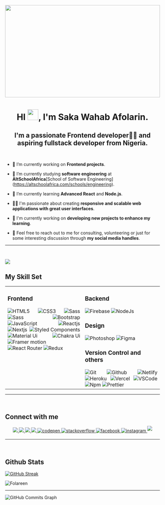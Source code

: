 <div align="center">
<img src="https://rishavanand.github.io/static/images/greetings.gif" align="center" style="width: 100%; height: 300px" />
</div>  
  
<h1 align="center" >HI <img src="https://cdn.jsdelivr.net/gh/Th3Wall/assets-cdn/PersonalGithubReadme/HandGreet.gif" width="35px" />, I'm Saka Wahab Afolarin.</h1>
<h2 align="center" >I'm a passionate Frontend developer👨‍💻 and aspiring fullstack developer from Nigeria.</h2>

<br>

<p>

- 🔭 I’m currently working on **Frontend projects**.

- 🏫 I’m currently studying **software engineering** at **AltSchoolAfrica**[School of Software Engineering] (https://altschoolafrica.com/schools/engineering).

- 🌱 I’m currently learning  **Advanced React** and **Node.js**.

- 👨‍💻 I'm passionate about creating **responsive and scalable web applications with great user interfaces**.

- 🚧 I'm currently working on **developing new projects to enhance my learning**.

- 💬 Feel free to reach out to me for consulting, volunteering or just for some interesting discussion through **my social media handles**.
</p>
  
----
<br/>  

![](https://img.shields.io/badge/Code-JavaScript-informational?style=flat&logo=JavaScript&color=F7DF1E)

## My Skill Set  
<table width="100%"><tr><td valign="top" width="50%">



### Frontend  
<div align="justify">  
<img src="https://img.shields.io/badge/html5-%23E34F26.svg?style=for-the-badge&logo=html5&logoColor=white" alt="HTML5" />
<img src="https://img.shields.io/badge/css3-%231572B6.svg?style=for-the-badge&logo=css3&logoColor=white" alt="CSS3" />  
<img src="https://img.shields.io/badge/SASS-hotpink.svg?style=for-the-badge&logo=SASS&logoColor=white" alt="Sass"  />
<img src="https://img.shields.io/badge/tailwindcss-%2338B2AC.svg?style=for-the-badge&logo=tailwind-css&logoColor=white" alt="Sass" />
<img  src="https://img.shields.io/badge/bootstrap-%23563D7C.svg?style=for-the-badge&logo=bootstrap&logoColor=white" alt="Bootstrap"  />
<img  src="https://img.shields.io/badge/javascript-%23323330.svg?style=for-the-badge&logo=javascript&logoColor=%23F7DF1E" alt="JavaScript"  />  
<img  src="https://img.shields.io/badge/react-%2320232a.svg?style=for-the-badge&logo=react&logoColor=%2361DAFB" alt="Reactjs"  />
<img  src="https://img.shields.io/badge/Next-black?style=for-the-badge&logo=next.js&logoColor=white" alt="Nextjs"  />
<img alt="Styled Components" src="https://img.shields.io/badge/styled--components-DB7093?style=for-the-badge&logo=styled-components&logoColor=white" />  
<img alt="Material Ui" src="https://img.shields.io/badge/Material--UI-0081CB?style=for-the-badge&logo=material-ui&logoColor=white" />  
<img alt="Chakra Ui" src="https://img.shields.io/badge/chakra-%234ED1C5.svg?style=for-the-badge&logo=chakraui&logoColor=white" />  
<img alt="Framer motion" src="(https://img.shields.io/badge/Framer-black?style=for-the-badge&logo=framer&logoColor=blue" />  
<img alt="React Router" src="https://img.shields.io/badge/React_Router-CA4245?style=for-the-badge&logo=react-router&logoColor=white" />
<img alt="Redux" src="https://img.shields.io/badge/redux-%23593d88.svg?style=for-the-badge&logo=redux&logoColor=white" />
</div>

</td><td valign="top" width="50%">



### Backend  
<div align="justify">
<img alt="Firebase" src="https://img.shields.io/badge/-Firebase-ffca28?style=flat-square&logo=firebase&logoColor=white" />
<img alt="NodeJs" src="NodeJS](https://img.shields.io/badge/node.js-6DA55F?style=for-the-badge&logo=node.js&logoColor=white" />
</div>

### Design  
<div align="justify">  
<img  src="https://img.shields.io/badge/adobe%20photoshop-%2331A8FF.svg?style=for-the-badge&logo=adobe%20photoshop&logoColor=white" alt="Photoshop"  />  
<img  src="https://img.shields.io/badge/figma-%23F24E1E.svg?style=for-the-badge&logo=figma&logoColor=white" alt="Figma"  />  
</div>

### Version Control and others
<div align="justify">
<img  src="https://img.shields.io/badge/git-%23F05033.svg?style=for-the-badge&logo=git&logoColor=whiteg" alt="Git"  />
<img  src="https://img.shields.io/badge/github-%23121011.svg?style=for-the-badge&logo=github&logoColor=white" alt="Github"  />
<img alt="Netlify" src="https://img.shields.io/badge/netlify-%23000000.svg?style=for-the-badge&logo=netlify&logoColor=#00C7B7" />
<img alt="Heroku" src="https://img.shields.io/badge/heroku-%23430098.svg?style=for-the-badge&logo=heroku&logoColor=white" />
<img alt="Vercel" src="https://img.shields.io/badge/vercel-%23000000.svg?style=for-the-badge&logo=vercel&logoColor=white" />
<img alt="VSCode" src="https://img.shields.io/badge/-Visual_Studio_Code-0078D4?style=flat-square&logo=visual%20studio%20code&logoColor=white" />
<img alt="Npm" src="https://img.shields.io/badge/NPM-%23000000.svg?style=for-the-badge&logo=npm&logoColor=white" />
<img alt="Prettier" src="https://img.shields.io/badge/-Prettier-F7B93E?style=flat-square&logo=prettier&logoColor=white" />

</div>

</tr></table>

----
<br/>  


## Connect with me  
<div align="center">
<a href="https://twitter.com/__folareen__" target="_blank">
<img src="https://img.shields.io/badge/twitter-%2300acee.svg?&style=for-the-badge&logo=twitter&logoColor=white alt=twitter style="margin-bottom: 5px;" />
</a>
<a href="https://dev.to/folareen" target="_blank">
<img src="https://img.shields.io/badge/dev.to-%2308090A.svg?&style=for-the-badge&logo=dev.to&logoColor=white alt=devto style="margin-bottom: 5px;" />
</a>
<a href="https://linkedin.com/in/folareen" target="_blank">
<img src="https://img.shields.io/badge/linkedin-%231E77B5.svg?&style=for-the-badge&logo=linkedin&logoColor=white alt=linkedin style="margin-bottom: 5px;" />
</a>
<a href="https://github.com/Folareen" target="_blank">
<img src="https://img.shields.io/badge/github-%23121011.svg?style=for-the-badge&logo=github&logoColor=white" />
</a>
<a href="https://codepen.com/folareen" target="_blank">
<img src="https://img.shields.io/badge/codepen-%23131417.svg?&style=for-the-badge&logo=codepen&logoColor=white" alt=codepen style="margin-bottom: 5px;" />
</a>
<a href="https://stackoverflow.com/users/12485080" target="_blank">
<img src="https://img.shields.io/badge/stackoverflow-%23F28032.svg?&style=for-the-badge&logo=stackoverflow&logoColor=white" alt=stackoverflow style="margin-bottom: 5px;" />
</a>
<a href="https://www.facebook.com/Folareen" target="_blank">
<img src="https://img.shields.io/badge/facebook-%232E87FB.svg?&style=for-the-badge&logo=facebook&logoColor=white" alt=facebook style="margin-bottom: 5px;" />
</a>
<a href="https://instagram.com/__folareen__" target="_blank">
<img src="https://img.shields.io/badge/instagram-%23000000.svg?&style=for-the-badge&logo=instagram&logoColor=white" alt=instagram style="margin-bottom: 5px;" />
</a>
<a href="https://medium.com/@folareen" target="_blank">
<img src="https://img.shields.io/badge/medium-%23292929.svg?&style=for-the-badge&logo=medium&logoColor=white alt=medium" style="margin-bottom: 5px;" />
</a>  
</div>  
  
----
<br/>  


## Github Stats  
<!-- <div align="center"><img src="https://github-readme-stats.vercel.app/api?username=Folareen&show_icons=true&count_private=true&hide_border=true" align="center" /></div> -->

[![GitHub Streak](https://github-readme-streak-stats.herokuapp.com?user=Folareen&theme=dracula&hide_border=true&date_format=M%20j%5B%2C%20Y%5D)](https://git.io/streak-stats)


<p><img align="center" src="https://github-readme-stats.vercel.app/api/top-langs?username=Folareen&show_icons=true&locale=en&layout=compact&bg_color=181824&color=14b8a6&line=22c55e&point=14b8a6&area_color=181824&area=true&hide_border=true" alt="Folareen" /></p>
<hr/>
<img src="https://activity-graph.herokuapp.com/graph?username=Folareen&bg_color=181824&color=14b8a6&line=22c55e&point=14b8a6&area_color=181824&area=true&hide_border=true&custom_title=GitHub%20Commits%20Graph" alt="GitHub Commits Graph" />